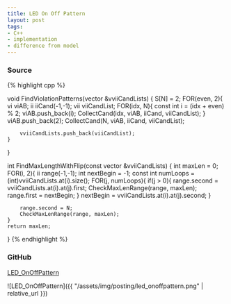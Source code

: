 ```yaml
---
title: LED On Off Pattern
layout: post
tags:
- C++
- implementation
- difference from model
---
```


### Source

{% highlight cpp %}

void FindViolationPatterns(vector<vii> &vviiCandLists)
{
	S[N] = 2;
	FOR(even, 2){
		vi viAB;
		ii iiCand(-1,-1);
		vii viiCandList;
		FOR(idx, N){
			const int i = (idx + even) % 2;
			viAB.push_back(i);
			CollectCand(idx, viAB, iiCand, viiCandList);
		}
		viAB.push_back(2);
		CollectCand(N, viAB, iiCand, viiCandList);

		vviiCandLists.push_back(viiCandList);
	}
}


int FindMaxLengthWithFlip(const vector<vii> &vviiCandLists)
{
	int maxLen = 0;
	FOR(i, 2){
		ii range(-1,-1);
		int nextBegin = -1;
		const int numLoops = (int)vviiCandLists.at(i).size();
		FOR(j, numLoops){
			if(j > 0){
				range.second = vviiCandLists.at(i).at(j).first;
				CheckMaxLenRange(range, maxLen);
				range.first = nextBegin;
			}
			nextBegin = vviiCandLists.at(i).at(j).second;
		}

		range.second = N;
		CheckMaxLenRange(range, maxLen);
	}
	return maxLen;
}
{% endhighlight %}

### GitHub

[LED_OnOffPattern](https://github.com/coolwindjo/algoguru/tree/master/_posts/Done/LED_OnOffPattern "LED_OnOffPattern")

![LED_OnOffPattern]({{ "/assets/img/posting/led_onoffpattern.png" | relative_url }})
